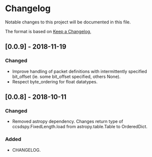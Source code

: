 # Changelog

Notable changes to this project will be documented in this file.

The format is based on [Keep a Changelog](https://keepachangelog.com/en/1.0.0/),

## [0.0.9] - 2018-11-19

### Changed

 - Improve handling of packet definitions with intermittently specified bit_offset (ie. some bit_offset specified, others None).
 - Respect byte_ordering for float datatypes.

## [0.0.8] - 2018-10-11
### Changed
- Removed astropy dependency. Changes return type of ccsdspy.FixedLength.load from astropy.table.Table to OrderedDict. 

### Added 
- CHANGELOG.
